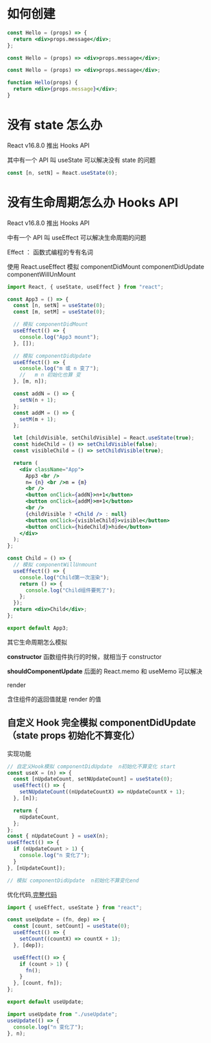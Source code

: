 # 如何创建

```jsx
const Hello = (props) => {
  return <div>props.message</div>;
};

const Hello = (props) => <div>props.message</div>;

const Hello = (props) => <div>props.message</div>;

function Hello(props) {
  return <div>{props.message}</div>;
}
```

# 没有 state 怎么办

React v16.8.0 推出 Hooks API

其中有一个 API 叫 useState 可以解决没有 state 的问题

```jsx
const [n, setN] = React.useState(0);
```

# 没有生命周期怎么办 Hooks API

React v16.8.0 推出 Hooks API

中有一个 API 叫 useEffect 可以解决生命周期的问题

Effect ： 函数式编程的专有名词

使用 React.useEffect 模拟
componentDidMount
componentDidUpdate
componentWillUnMount

```jsx
import React, { useState, useEffect } from "react";

const App3 = () => {
  const [n, setN] = useState(0);
  const [m, setM] = useState(0);

  // 模拟 componentDidMount
  useEffect(() => {
    console.log("App3 mount");
  }, []);

  // 模拟 componentDidUpdate
  useEffect(() => {
    console.log("m 或 n 变了");
    //   m n 初始化也算 变
  }, [m, n]);

  const addN = () => {
    setN(n + 1);
  };
  const addM = () => {
    setM(m + 1);
  };

  let [childVisible, setChildVisible] = React.useState(true);
  const hideChild = () => setChildVisible(false);
  const visibleChild = () => setChildVisible(true);

  return (
    <div className="App">
      App3 <br />
      n= {n} <br />m = {m}
      <br />
      <button onClick={addN}>n+1</button>
      <button onClick={addM}>m+1</button>
      <br />
      {childVisible ? <Child /> : null}
      <button onClick={visibleChild}>visible</button>
      <button onClick={hideChild}>hide</button>
    </div>
  );
};

const Child = () => {
  // 模拟 componentWillUnmount
  useEffect(() => {
    console.log("Child第一次渲染");
    return () => {
      console.log("Child组件要死了");
    };
  });
  return <div>Child</div>;
};

export default App3;
```

其它生命周期怎么模拟

**constructor**
函数组件执行的时候，就相当于 constructor

**shouldComponentUpdate**
后面的 React.memo 和 useMemo 可以解决

render

含住组件的返回值就是 render 的值

## 自定义 Hook 完全模拟 componentDidUpdate （state props 初始化不算变化）

实现功能

```jsx
// 自定义Hook模拟 componentDidUpdate  n初始化不算变化 start
const useX = (n) => {
  const [nUpdateCount, setNUpdateCount] = useState(0);
  useEffect(() => {
    setNUpdateCount((nUpdateCountX) => nUpdateCountX + 1);
  }, [n]);

  return {
    nUpdateCount,
  };
};
const { nUpdateCount } = useX(n);
useEffect(() => {
  if (nUpdateCount > 1) {
    console.log("n 变化了");
  }
}, [nUpdateCount]);

// 模拟 componentDidUpdate  n初始化不算变化end
```

优化代码,[完整代码](https://github.com/CaoBaoWang/react-demo1/commit/bbb204d983a8759b285333985abbd105cc3f6a88)

```jsx
import { useEffect, useState } from "react";

const useUpdate = (fn, dep) => {
  const [count, setCount] = useState(0);
  useEffect(() => {
    setCount((countX) => countX + 1);
  }, [dep]);

  useEffect(() => {
    if (count > 1) {
      fn();
    }
  }, [count, fn]);
};

export default useUpdate;

import useUpdate from "./useUpdate";
useUpdate(() => {
  console.log("n 变化了");
}, n);
```
